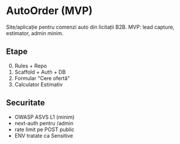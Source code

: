 # AutoOrder (MVP)
Site/aplicație pentru comenzi auto din licitații B2B. MVP: lead capture, estimator, admin minim.

## Etape
0. Rules + Repo
1. Scaffold + Auth + DB
2. Formular "Cere ofertă"
3. Calculator Estimativ

## Securitate
- OWASP ASVS L1 (minim)
- next-auth pentru /admin
- rate limit pe POST public
- ENV tratate ca Sensitive
